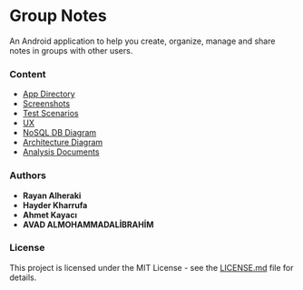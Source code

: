 # Group Notes
An Android application to help you create, organize,  manage and share notes in groups with other users.<br />
### Content
- [App Directory](https://github.com/rayanalheraki/group_notes/tree/main/application/GroupNotes)
- [Screenshots](https://github.com/rayanalheraki/group_notes/tree/main/screenshots)
- [Test Scenarios](https://github.com/rayanalheraki/group_notes/blob/main/test_scenarios/test_scenarios.md)
- [UX](https://github.com/rayanalheraki/group_notes/tree/main/UX)
- [NoSQL DB Diagram](https://github.com/rayanalheraki/group_notes/blob/main/noSql-db-diyagrami/groupNotesDB.png)
- [Architecture Diagram](https://github.com/rayanalheraki/group_notes/blob/main/mimari-diyagram/mima._diyag.png)
- [Analysis Documents](https://github.com/rayanalheraki/group_notes/tree/main/analysis_document)

### Authors
* **Rayan Alheraki**
* **Hayder Kharrufa**
* **Ahmet Kayacı**
* **AVAD ALMOHAMMADALİBRAHİM**

### License

This project is licensed under the MIT License - see the [LICENSE.md](LICENSE.md) file for details.
